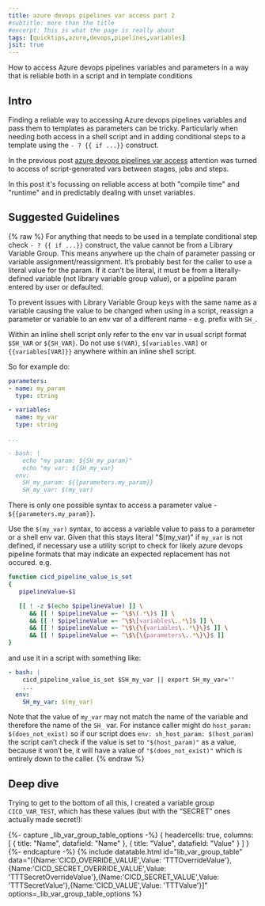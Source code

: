 ```yaml
---
title: azure devops pipelines var access part 2
#subtitle: more than the title
#excerpt: This is what the page is really about
tags: [quicktips,azure,devops,pipelines,variables]
jsit: true
---
```

How to access Azure devops pipelines variables and parameters in a way
that is reliable both in a script and in template conditions
<!--more-->

## Intro

Finding a reliable way to accessing Azure devops pipelines variables and pass 
them to templates as parameters can be tricky. Particularly when needing both
access in a shell script and in adding conditional steps to a template using 
the `- ? {{ if ...}}` construct.

In the previous post [azure devops pipelines var access]({{site.url}}/azure-devops-pipelines-var-access)
attention was turned to access of script-generated vars between stages, jobs
and steps.

In this post it's focussing on reliable access at both "compile time" and
"runtime" and in predictably dealing with unset variables.

## Suggested Guidelines

{% raw %}
For anything that needs to be used in a template conditional step check 
`- ? {{ if ...}}` construct, the value cannot be from a Library Variable Group.
This means anywhere up the chain of parameter passing or variable 
assignment/reassignment.  It’s probably best for the caller to use a literal
value for the param.  If it can’t be literal, it must be from a
literally-defined variable (not library variable group value), or a pipeline
param entered by user or defaulted.

To prevent issues with Library Variable Group keys with the same name as a
variable causing the value to be changed when using in a script, reassign a
parameter or variable to an env var of a different name - e.g. prefix with
`SH_`.

Within an inline shell script only refer to the env var in usual script format 
`$SH_VAR` or `${SH_VAR}`.  Do not use `$(VAR)`, `$[variables.VAR]` or 
`{{variables[VAR]}}` anywhere within an inline shell script.

So for example do:

```yaml
parameters:
- name: my_param
  type: string

- variables:
  name: my_var
  type: string

...

- bash: |
    echo "my param: ${SH_my_param}"
    echo "my var: ${SH_my_var}
  env:
    SH_my_param: ${{parameters.my_param}}
    SH_my_var: $(my_var)
```

There is only one possible syntax to access a parameter value - 
`${{parameters.my_param}}`.

Use the `$(my_var)` syntax, to access a variable value to pass to a parameter or
a shell env var.  Given that this stays literal "$(my_var)" if `my_var` is not
defined, if necessary use a utility script to check for likely azure devops 
pipeline formats that may indicate an expected replacement has not occured. e.g.

```bash
function cicd_pipeline_value_is_set
{
   pipelineValue=$1

   [[ ! -z $(echo $pipelineValue) ]] \
      && [[ ! $pipelineValue =~ ^\$\(.*\)$ ]] \
      && [[ ! $pipelineValue =~ ^\$\[variables\..*\]$ ]] \
      && [[ ! $pipelineValue =~ ^\$\{\{variables\..*\}\}$ ]] \
      && [[ ! $pipelineValue =~ ^\$\{\{parameters\..*\}\}$ ]]
}
```

and use it in a script with something like:

```yaml
- bash: |
    cicd_pipeline_value_is_set $SH_my_var || export SH_my_var=''
    ...
  env:
    SH_my_var: $(my_var)
```

Note that the value of `my_var` may not match the name of the variable and
therefore the name of the `SH_` var.  For instance caller might do 
`host_param: $(does_not_exist)` so if our script does 
`env: sh_host_param: $(host_param)` the script can’t check if the value is set
to `"$(host_param)"` as a value, because it won’t be, it will have a value of 
`"$(does_not_exist)"` which is entirely down to the caller.
{% endraw %}

## Deep dive

Trying to get to the bottom of all this, I created a variable group
`CICD_VAR_TEST`, which has these values (but with the “SECRET” ones actually
made secret!):

{%- capture _lib_var_group_table_options -%}
{
    headercells: true,
    columns: [
        { title: "Name", datafield: "Name" },
        { title: "Value", datafield: "Value" }
    ]
}
{%- endcapture -%}
{% include datatable.html id="lib_var_group_table" data="[{Name:'CICD_OVERRIDE_VALUE',Value: 'TTTOverrideValue'},{Name:'CICD_SECRET_OVERRIDE_VALUE',Value: 'TTTSecretOverrideValue'},{Name:'CICD_SECRET_VALUE',Value: 'TTTSecretValue'},{Name:'CICD_VALUE',Value: 'TTTValue'}]" options=_lib_var_group_table_options %}